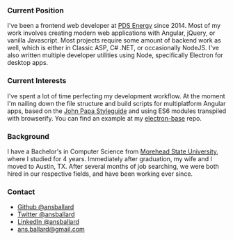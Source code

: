 ### Current Position
I've been a frontend web developer at [PDS Energy](pdsenergy.com) since 2014. Most of my work involves creating modern web applications with Angular, jQuery, or vanilla Javascript. Most projects require some amount of backend work as well, which is either in Classic ASP, C# .NET, or occasionally NodeJS. I've also written multiple developer utilities using Node, specifically Electron for desktop apps.

### Current Interests
I've spent a lot of time perfecting my development workflow. At the moment I'm nailing down the file structure and build scripts for multiplatform Angular apps, based on the [John Papa Styleguide](https://github.com/johnpapa/angular-styleguide) and using ES6 modules transpiled with browserify. You can find an example at my [electron-base](github.com/ansballard/electron-base) repo.

### Background

I have a Bachelor's in Computer Science from [Morehead State University](moreheadstate.edu), where I studied for 4 years. Immediately after graduation, my wife and I moved to Austin, TX. After several months of job searching, we were both hired in our respective fields, and have been working ever since.

### Contact

- [Github @ansballard](https://github.com/ansballard)
- [Twitter @ansballard](https://twitter.com/ansballard)
- [LinkedIn @ansballard](https://www.linkedin.com/in/ansballard)
- [ans.ballard@gmail.com](mailto:ans.ballard@gmail.com)
